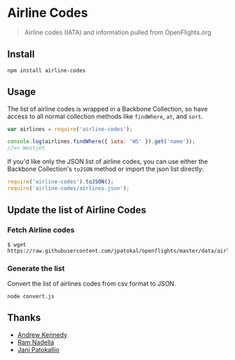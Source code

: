# Airline Codes
> Airline codes (IATA) and information pulled from OpenFlights.org

## Install

```
npm install airline-codes
```

## Usage

The list of airline codes is wrapped in a Backbone Collection, so have access to all normal collection methods like `findWhere`, `at`, and `sort`.

```javascript
var airlines = require('airline-codes');

console.log(airlines.findWhere({ iata: 'WS' }).get('name'));
//=> Westjet
```

If you'd like only the JSON list of airline codes, you can use either the Backbone Collection's `toJSON` method or import the json list directly:

```javascript
require('airline-codes').toJSON();
require('airline-codes/airlines.json');
```

## Update the list of Airline Codes

### Fetch Airline codes

```
$ wget https://raw.githubusercontent.com/jpatokal/openflights/master/data/airlines.dat
```

### Generate the list

Convert the list of airlines codes from csv format to JSON.

```
node convert.js
```

## Thanks

- [Andrew Kennedy](https://github.com/akenn/airport-codes)
- [Ram Nadella](https://github.com/ram-nadella/airport-codes)
- [Jani Patokallio](https://github.com/jpatokal/openflights/)
